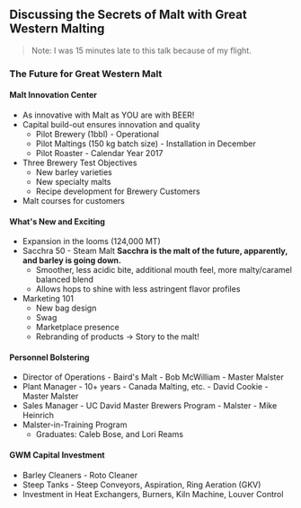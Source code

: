 ## Discussing the Secrets of Malt with Great Western Malting
> Note: I was 15 minutes late to this talk because of my flight.

### The Future for Great Western Malt

#### Malt Innovation Center
- As innovative with Malt as YOU are with BEER!
- Capital build-out ensures innovation and quality
  - Pilot Brewery (1bbl) - Operational
  - Pilot Maltings (150 kg batch size) - Installation in December
  - Pilot Roaster - Calendar Year 2017
- Three Brewery Test Objectives
  - New barley varieties
  - New specialty malts
  - Recipe development for Brewery Customers
- Malt courses for customers

#### What's New and Exciting
- Expansion in the looms (124,000 MT)
- Sacchra 50 - Steam Malt **Sacchra is the malt of the future, apparently, and barley is going down.**
  - Smoother, less acidic bite, additional mouth feel, more malty/caramel balanced blend
  - Allows hops to shine with less astringent flavor profiles
- Marketing 101
  - New bag design
  - Swag
  - Marketplace presence
  - Rebranding of products -> Story to the malt!

#### Personnel Bolstering
- Director of Operations - Baird's Malt - Bob McWilliam - Master Malster
- Plant Manager - 10+ years - Canada Malting, etc. - David Cookie - Master Malster
- Sales Manager - UC David Master Brewers Program - Malster - Mike Heinrich
- Malster-in-Training Program 
  - Graduates: Caleb Bose, and Lori Reams

#### GWM Capital Investment
- Barley Cleaners - Roto Cleaner
- Steep Tanks - Steep Conveyors, Aspiration, Ring Aeration (GKV)
- Investment in Heat Exchangers, Burners, Kiln Machine, Louver Control
